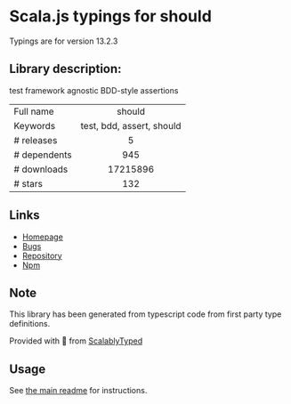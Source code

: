 
# Scala.js typings for should

Typings are for version 13.2.3

## Library description:
test framework agnostic BDD-style assertions

|                    |                 |
| ------------------ | :-------------: |
| Full name          | should |
| Keywords           | test, bdd, assert, should |
| # releases         | 5 |
| # dependents       | 945 |
| # downloads        | 17215896 |
| # stars            | 132 |

## Links
- [Homepage](https://github.com/shouldjs/should.js)
- [Bugs](https://github.com/shouldjs/should.js/issues)
- [Repository](https://github.com/shouldjs/should.js)
- [Npm](https://www.npmjs.com/package/should)
    


## Note
This library has been generated from typescript code from first party type definitions.

Provided with :purple_heart: from [ScalablyTyped](https://github.com/oyvindberg/ScalablyTyped)

## Usage
See [the main readme](../../readme.md) for instructions.


